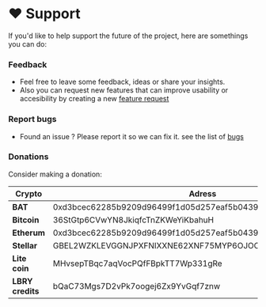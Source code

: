 
# :heart: Support

If you'd like to help support the future of the project, here are somethings you can do: 

### Feedback

- Feel free to leave some feedback, ideas or share your insights.
- Also you can request new features that can improve usability or accesibility by creating a new [feature request](https://github.com/btzr-io/Villain/issues/new?assignees=&labels=&template=feature_request.md&title=)
### Report bugs

- Found an issue ? Please report it so we can fix it. see the list of [bugs](https://github.com/btzr-io/Villain/issues?q=is%3Aissue+is%3Aopen+label%3Abug)


### Donations

Consider making a donation:


| Crypto | Adress |
| ------ | ------ |
| **BAT** |  0xd3bcec62285b9209d96499f1d05d257eaf5b0439 |
| **Bitcoin** | 36StGtp6CVwYN8JkiqfcTnZKWeYiKbahuH |
| **Etherum** | 0xd3bcec62285b9209d96499f1d05d257eaf5b0439 |
| **Stellar** | GBEL2WZKLEVGGNJPXFNIXXNE62XNF75MYP6OJOC4IQRFMMG4DH5NQB4T |
| **Lite coin** | MHvsepTBqc7aqVocPQfFBpkTT7Wp331gRe |
| **LBRY credits** | bQaC73Mgs7D2vPk7oogej6Zx9YvGqf7znw |
